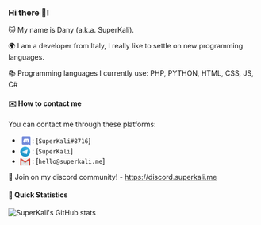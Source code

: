 ### Hi there 👋! 

🐱 My name is Dany (a.k.a. SuperKali).

🌍 I am a developer from Italy, I really like to settle on new programming languages.

📚 Programming languages I currently use: PHP, PYTHON, HTML, CSS, JS, C#

#### ✉️ How to contact me

You can contact me through these platforms:

- <img src="https://raw.githubusercontent.com/SuperKali/SuperKali/main/logo-discord.svg" width="24px" align="center">: [`SuperKali#8716`]
- <img src="https://raw.githubusercontent.com/SuperKali/SuperKali/main/logo-telegram.svg" width="20px" align="center"> : [`SuperKali`]
- <img src="https://raw.githubusercontent.com/SuperKali/SuperKali/main/logo-gmail.svg" width="20px" align="center"> : [`hello@superkali.me`]

🏮 Join on my discord community! - https://discord.superkali.me

#### 📍 Quick Statistics

![SuperKali's GitHub stats](https://github-readme-stats.vercel.app/api?username=SuperKali&show_icons=true&theme=radical)
